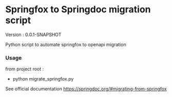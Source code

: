 # Springfox to Springdoc migration script

Version : 0.0.1-SNAPSHOT

Python script to automate springfox to openapi migration

### Usage 
from project root : 
* python migrate_springfox.py

See official documentation
https://springdoc.org/#migrating-from-springfox
